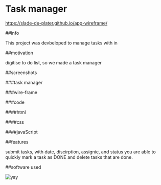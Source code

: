 # Task manager
https://slade-de-plater.github.io/app-wireframe/

##info

This project was devbeloped to manage tasks with in

##motivation

digitise to do list, so we made a task manager

##screenshots

###task manager

###wire-frame

###code

####html

####css

####javaScript


##features

submit tasks, with date, discirption, assignie, and status
you are able to quickly mark a task as DONE
and delete tasks that are done. 

##software used




 ![yay](https://memegenerator.net/img/instances/36368167/tonight-we-code-in-hell.jpg)
